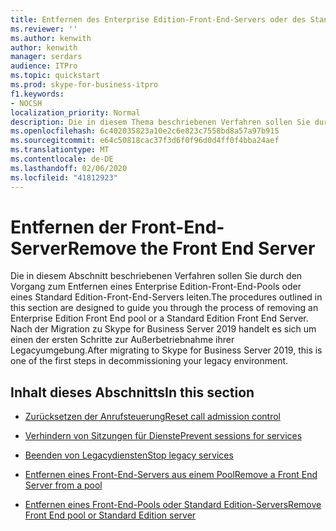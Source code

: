 ```yaml
---
title: Entfernen des Enterprise Edition-Front-End-Servers oder des Standard Edition-Front-End-Servers
ms.reviewer: ''
ms.author: kenwith
author: kenwith
manager: serdars
audience: ITPro
ms.topic: quickstart
ms.prod: skype-for-business-itpro
f1.keywords:
- NOCSH
localization_priority: Normal
description: Die in diesem Thema beschriebenen Verfahren sollen Sie durch den Vorgang zum Entfernen eines Enterprise Edition-Front-End-Pools oder eines Standard Edition-Front-End-Servers leiten. Nach der Migration zu Skype for Business Server 2019 handelt es sich um einen der ersten Schritte zur Außerbetriebnahme ihrer Legacyumgebung.
ms.openlocfilehash: 6c402035823a10e2c6e823c7558bd8a57a97b915
ms.sourcegitcommit: e64c50818cac37f3d6f0f96d0d4ff0f4bba24aef
ms.translationtype: MT
ms.contentlocale: de-DE
ms.lasthandoff: 02/06/2020
ms.locfileid: "41812923"
---
```

# <a name="remove-the-front-end-server"></a><span data-ttu-id="de40c-104">Entfernen der Front-End-Server</span><span class="sxs-lookup"><span data-stu-id="de40c-104">Remove the Front End Server</span></span>

<span data-ttu-id="de40c-105">Die in diesem Abschnitt beschriebenen Verfahren sollen Sie durch den Vorgang zum Entfernen eines Enterprise Edition-Front-End-Pools oder eines Standard Edition-Front-End-Servers leiten.</span><span class="sxs-lookup"><span data-stu-id="de40c-105">The procedures outlined in this section are designed to guide you through the process of removing an Enterprise Edition Front End pool or a Standard Edition Front End Server.</span></span> <span data-ttu-id="de40c-106">Nach der Migration zu Skype for Business Server 2019 handelt es sich um einen der ersten Schritte zur Außerbetriebnahme ihrer Legacyumgebung.</span><span class="sxs-lookup"><span data-stu-id="de40c-106">After migrating to Skype for Business Server 2019, this is one of the first steps in decommissioning your legacy environment.</span></span>
  
## <a name="in-this-section"></a><span data-ttu-id="de40c-107">Inhalt dieses Abschnitts</span><span class="sxs-lookup"><span data-stu-id="de40c-107">In this section</span></span>

- [<span data-ttu-id="de40c-108">Zurücksetzen der Anrufsteuerung</span><span class="sxs-lookup"><span data-stu-id="de40c-108">Reset call admission control</span></span>](reset-call-admission-control.md)
    
- [<span data-ttu-id="de40c-109">Verhindern von Sitzungen für Dienste</span><span class="sxs-lookup"><span data-stu-id="de40c-109">Prevent sessions for services</span></span>](prevent-sessions-for-services.md)
    
- [<span data-ttu-id="de40c-110">Beenden von Legacydiensten</span><span class="sxs-lookup"><span data-stu-id="de40c-110">Stop legacy services</span></span>](stop-services.md)
    
- [<span data-ttu-id="de40c-111">Entfernen eines Front-End-Servers aus einem Pool</span><span class="sxs-lookup"><span data-stu-id="de40c-111">Remove a Front End Server from a pool</span></span>](remove-a-front-end-server-from-a-pool.md)
    
- [<span data-ttu-id="de40c-112">Entfernen eines Front-End-Pools oder Standard Edition-Servers</span><span class="sxs-lookup"><span data-stu-id="de40c-112">Remove Front End pool or Standard Edition server</span></span>](remove-front-end-pool-or-standard-edition-server.md)
    

